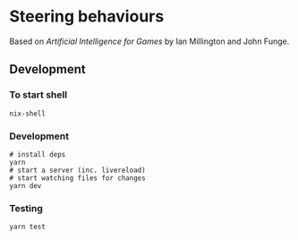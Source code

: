 # Steering behaviours

Based on _Artificial Intelligence for Games_ by Ian Millington and John Funge.

## Development

### To start shell

`nix-shell`

### Development

```shell
# install deps
yarn
# start a server (inc. livereload)
# start watching files for changes
yarn dev
```

### Testing

```
yarn test
```
